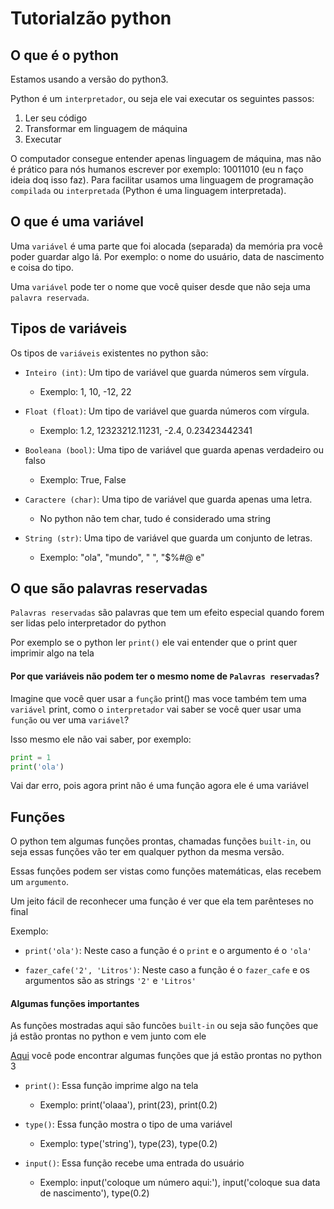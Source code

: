 # Tutorialzão python

## O que é o python

Estamos usando a versão do python3.

Python é um `interpretador`, ou seja ele vai executar os seguintes passos:

1. Ler seu código
2. Transformar em linguagem de máquina
3. Executar

O computador consegue entender apenas linguagem de máquina, mas não é prático para nós humanos escrever por exemplo: 10011010 (eu n faço ideia doq isso faz). Para facilitar usamos uma linguagem de programação `compilada` ou `interpretada` (Python é uma linguagem interpretada).

## O que é uma variável

Uma `variável` é uma parte que foi alocada (separada) da memória pra você poder guardar algo lá. Por exemplo: o nome do usuário, data de nascimento e coisa do tipo.

Uma `variável` pode ter o nome que você quiser desde que não seja uma `palavra reservada`.

## Tipos de variáveis

Os tipos de `variáveis` existentes no python são:

* `Inteiro (int)`: Um tipo de variável que guarda números sem vírgula.
    * Exemplo: 1, 10, -12, 22

* `Float (float)`: Um  tipo de variável que guarda números com vírgula.
    * Exemplo: 1.2, 12323212.11231, -2.4, 0.23423442341

* `Booleana (bool)`: Uma tipo de variável que guarda apenas verdadeiro ou falso
    * Exemplo: True, False

* `Caractere (char)`: Uma tipo de variável que guarda apenas uma letra.
    * No python não tem char, tudo é considerado uma string

* `String (str)`: Uma tipo de variável que guarda um conjunto de letras.
    * Exemplo: "ola", "mundo", "    ", "$%#@ e"

## O que são palavras reservadas

`Palavras reservadas` são palavras que tem um efeito especial quando forem ser lidas pelo interpretador do python

Por exemplo se o python ler `print()` ele vai entender que o print quer imprimir algo na tela

#### Por que variáveis não podem ter o mesmo nome de `Palavras reservadas`?

Imagine que você quer usar a `função` print() mas voce também tem uma `variável` print, como o `interpretador` vai saber se você quer usar uma `função` ou ver uma `variável`?

Isso mesmo ele não vai saber, por exemplo:

```python
print = 1
print('ola')
```
Vai dar erro, pois agora print não é uma função agora ele é uma variável

## Funções

O python tem algumas funções prontas, chamadas funções `built-in`, ou seja essas funções vão ter em qualquer python da mesma versão.

Essas funções podem ser vistas como funções matemáticas, elas recebem um `argumento`.

Um jeito fácil de reconhecer uma função é ver que ela tem parênteses no final

Exemplo:

* `print('ola')`: Neste caso a função é o `print` e o argumento é o `'ola'`

* `fazer_cafe('2', 'Litros')`: Neste caso a função é o `fazer_cafe` e os argumentos são as strings `'2'` e `'Litros'`

#### Algumas funções importantes

As funções mostradas aqui são funcões `built-in` ou seja são funções que já estão prontas no python e vem junto com ele

[Aqui](https://docs.python.org/3/library/functions.html) você pode encontrar algumas funções que já estão prontas no python 3

* `print()`: Essa função imprime algo na tela
    * Exemplo: print('olaaa'), print(23), print(0.2)

* `type()`: Essa função mostra o tipo de uma variável
    * Exemplo: type('string'), type(23), type(0.2)

* `input()`: Essa função recebe uma entrada do usuário
    * Exemplo: input('coloque um número aqui:'), input('coloque sua data de nascimento'), type(0.2)
